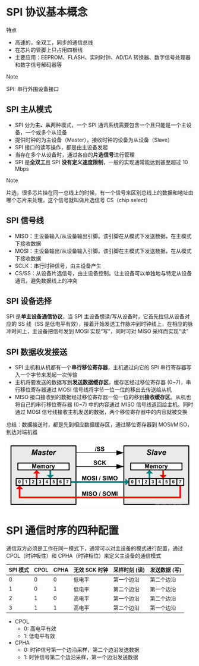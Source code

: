 # SPI 协议基本概念

特点
- 高速的，全双工，同步的通信总线
- 在芯片的管脚上只占用四根线
- 主要应用：EEPROM、FLASH、实时时钟、AD/DA 转换器、数字信号处理器和数字信号解码器等

> [!NOTE]
> SPI: 串行外围设备接口

## SPI 主从模式

- SPI 分为**主、从**两种模式，一个 SPI 通讯系统需要包含一个且只能是一个主设备，一个或多个从设备
- 提供时钟的为主设备（Master），接收时钟的设备为从设备（Slave）
- SPI 接口的读写操作，都是由主设备发起
- 当存在多个从设备时，通过各自的**片选信号**进行管理
- SPI 是**全双工**且 SPI **没有定义速度限制**，一般的实现通常能达到甚至超过 10 Mbps

> [!NOTE]
> 片选，很多芯片挂在同一总线上的时候，有一个信号来区别总线上的数据和地址由哪个芯片来处理，这个信号就叫做片选信号 CS（chip select）

## SPI 信号线

- MISO：主设备输入/从设备输出引脚。该引脚在从模式下发送数据，在主模式下接收数据
- MOSI：主设备输出/从设备输入引脚。该引脚在主模式下发送数据，在从模式下接收数据
- SCLK：串行时钟信号，由主设备产生
- CS/SS：从设备片选信号，由主设备控制。让主设备可以单独地与特定从设备通讯，避免数据线上的冲突

## SPI 设备选择

SPI 是**单主设备通信协议**，当 SPI 主设备想读/写从设备时，它首先拉低从设备对应的 SS 线（SS 是低电平有效），接着开始发送工作脉冲到时钟线上，在相应的脉冲时间上，主设备把信号发到 MOSI 实现“写”，同时可对 MISO 采样而实现“读”

## SPI 数据收发接送

- SPI 主机和从机都有一个**串行移位寄存器**，主机通过向它的 SPI 串行寄存器写入一个字节来发起一次传输
- 主机将要发送的数据写到**发送数据缓存区**，缓存区经过移位寄存器 (0~7)，串行移位寄存器通过 MOSI 信号线将字节一位一位的移出去传送给从机
- MISO 接口接收到的数据经过移位寄存器一位一位的移到**接收缓存区**。从机也将自己的串行移位寄存器 (0~7) 中的内容通过 MISO 信号线返回给主机。同时通过 MOSI 信号线接收主机发送的数据，两个移位寄存器中的内容就被交换

总结：数据接送时，都是先到相应数据缓存区，通过移位寄存器到 MOSI/MISO，到达对端机器

![SPI 收发流程](./image/SPI收发流程.png)

# SPI 通信时序的四种配置

通信双方必须是工作在同一模式下，通常可以对主设备的模式进行配置，通过 CPOL（时钟极性）和 CPHA（时钟相位）来定义主设备的通信模式

| SPI 模式 | CPOL | CPHA | 无效 SCK 时钟 | 采样时刻 (读) | 发送数据 (写) |
| -------- | ---- | ---- | ------------- | ------------- | ------------- |
| 0        | 0    | 0    | 低电平        | 第一个边沿    | 第二个边沿    |
| 1        | 0    | 1    | 低电平        | 第二个边沿    | 第一个边沿    |
| 2        | 1    | 0    | 高电平        | 第一个边沿    | 第二个边沿    |
| 3        | 1    | 1    | 高电平        | 第二个边沿    | 第一个边沿    |

- CPOL
  - 0: 高电平有效
  - 1: 低电平有效
- CPHA
  - 0: 时钟信号第一个边沿采样，第二个边沿发送数据
  - 1: 时钟信号第二个边沿采样，第一个边沿发送数据
